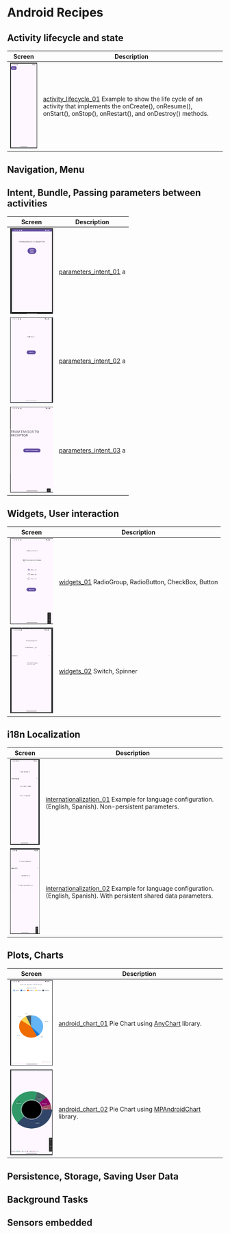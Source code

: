 # Android Recipes

## Activity lifecycle and state
| Screen                                                                                                                                                                   | Description                                                                                                    |   
|--------------------------------------------------------------------------------------------------------------------------------------------------------------------------|----------------------------------------------------------------------------------------------------------------|
| <img src="https://github.com/juancarlosmiranda/android_recipes/blob/main/activity_lifecycle_01/images/activity_lifecycle_01.png" alt="Alt Text" width="100" height="200">  | [activity_lifecycle_01](https://github.com/juancarlosmiranda/android_recipes/tree/main/activity_lifecycle_01) Example to show the life cycle of an activity that implements the onCreate(), onResume(), onStart(), onStop(), onRestart(), and onDestroy() methods.  |

## Navigation, Menu


## Intent, Bundle, Passing parameters between activities
| Screen                                                                                                                                                                   | Description                                                                                                    |   
|--------------------------------------------------------------------------------------------------------------------------------------------------------------------------|----------------------------------------------------------------------------------------------------------------|
| <img src="https://github.com/juancarlosmiranda/android_recipes/blob/main/parameters_intent_01/images/parameters_intent_01.png" alt="Alt Text" width="100" height="200">  | [parameters_intent_01](https://github.com/juancarlosmiranda/android_recipes/tree/main/parameters_intent_01) a  |
| <img src="https://github.com/juancarlosmiranda/android_recipes/blob/main/parameters_intent_02/images/parameters_intent_02.png" alt="Alt Text" width="100" height="200">  | [parameters_intent_02](https://github.com/juancarlosmiranda/android_recipes/tree/main/parameters_intent_02) a  |
| <img src="https://github.com/juancarlosmiranda/android_recipes/blob/main/parameters_intent_03/images/parameters_intent_03.png" alt="Alt Text" width="100" height="200"> | [parameters_intent_03](https://github.com/juancarlosmiranda/android_recipes/tree/main/parameters_intent_03) a |


## Widgets, User interaction
| Screen                                                                                                                                              | Description                                                                                                                       |   
|-----------------------------------------------------------------------------------------------------------------------------------------------------|-----------------------------------------------------------------------------------------------------------------------------------|
| <img src="https://github.com/juancarlosmiranda/android_recipes/blob/main/widgets_01/images/widgets_01.png" alt="Alt Text" width="100" height="200"> | [widgets_01](https://github.com/juancarlosmiranda/android_recipes/tree/main/widgets_01) RadioGroup, RadioButton, CheckBox, Button |
| <img src="https://github.com/juancarlosmiranda/android_recipes/blob/main/widgets_02/images/widgets_02.png" alt="Alt Text" width="100" height="200"> | [widgets_02](https://github.com/juancarlosmiranda/android_recipes/tree/main/widgets_02) Switch, Spinner                           |


## i18n Localization
| Screen                                                                                                                                                                         | Description                                                                                                                                                                                                        |   
|--------------------------------------------------------------------------------------------------------------------------------------------------------------------------------|--------------------------------------------------------------------------------------------------------------------------------------------------------------------------------------------------------------------|
| <img src="https://github.com/juancarlosmiranda/android_recipes/blob/main/internationalization_01/images/internationalization_01.png" alt="Alt Text" width="100" height="200">  | [internationalization_01](https://github.com/juancarlosmiranda/android_recipes/tree/main/internationalization_01) Example for language configuration. (English, Spanish). Non-persistent parameters.               |
| <img src="https://github.com/juancarlosmiranda/android_recipes/blob/main/internationalization_02/images/internationalization_02.png" alt="Alt Text" width="100" height="200"> | [internationalization_02](https://github.com/juancarlosmiranda/android_recipes/tree/main/internationalization_02) Example for language configuration. (English, Spanish). With persistent shared data parameters. |

## Plots, Charts
| Screen                                                                                                                                                                                          | Description                                                                                                                                                                              |   
|-------------------------------------------------------------------------------------------------------------------------------------------------------------------------------------------------|------------------------------------------------------------------------------------------------------------------------------------------------------------------------------------------|
| <img src="https://github.com/juancarlosmiranda/android_recipes/blob/main/android_chart_01/images/android_chart_01.png" alt="Alt Text" width="100" height="200">                                | [android_chart_01](https://github.com/juancarlosmiranda/android_recipes/tree/main/android_chart_01) Pie Chart using [AnyChart](https://www.anychart.com/technical-integrations/samples/android-charts/) library.       |
| <img src="https://github.com/juancarlosmiranda/android_recipes/blob/main/android_chart_02/images/android_chart_02.png" alt="Alt Text" width="100" height="200"> | [android_chart_02](https://github.com/juancarlosmiranda/android_recipes/tree/main/android_chart_02) Pie Chart using [MPAndroidChart](https://github.com/PhilJay/MPAndroidChart/) library. |


## Persistence, Storage, Saving User Data

## Background Tasks

## Sensors embedded
